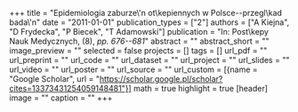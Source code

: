 +++
title = "Epidemiologia zaburze\\'n ot\\kepiennych w Polsce--przegl\\kad bada\\'n"
date = "2011-01-01"
publication_types = ["2"]
authors = ["A Kiejna", "D Frydecka", "P Biecek", "T Adamowski"]
publication = "In: Post\\kepy Nauk Medycznych, (8), _pp. 676--681_"
abstract = ""
abstract_short = ""
image_preview = ""
selected = false
projects = []
tags = []
url_pdf = ""
url_preprint = ""
url_code = ""
url_dataset = ""
url_project = ""
url_slides = ""
url_video = ""
url_poster = ""
url_source = ""
url_custom = [{name = "Google Scholar", url = "https://scholar.google.pl/scholar?cites=13373431254059148481"}]
math = true
highlight = true
[header]
image = ""
caption = ""
+++

